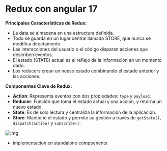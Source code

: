 # Redux con angular 17
**Principales Características de Redux:**

- La data se almacena en una estructura definida.
- Todo se guarda en un lugar central llamado STORE, que nunca se modifica directamente.
- Las interacciones del usuario o el código disparan acciones que describen eventos.
- El estado (STATE) actual es el reflejo de la información en un momento dado.
- Los reducers crean un nuevo estado combinando el estado anterior y las acciones.

**Componentes Clave de Redux:**

- **Action**: Representa eventos con dos propiedades: `type` y `payload`.
- **Reducer**: Función que toma el estado actual y una acción, y retorna un nuevo estado.
- **State**: Es de solo lectura y centraliza la información de la aplicación.
- **Store**: Mantiene el estado y permite su gestión a través de `getState()`, `dispatch(action)` y `subscribe()`.





![img](https://ngrx.io/generated/images/guide/store/state-management-lifecycle.png)

- implementacion en standalone compoenents

